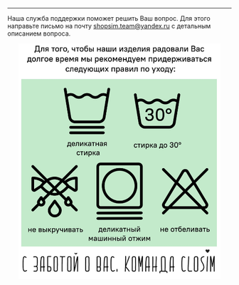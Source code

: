 ****

Наша служба поддержки поможет решить Ваш вопрос.
Для этого направьте письмо на почту shopsim.team@yandex.ru с детальным описанием вопроса.

<div style="text-align:center"><img src="wash.jpg" width="90%" height="90%"/></div>
